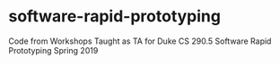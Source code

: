 # software-rapid-prototyping
Code from Workshops Taught as TA for Duke CS 290.5 Software Rapid Prototyping Spring 2019
